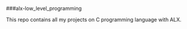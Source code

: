 ###alx-low_level_programming

This repo contains all my projects on C programming language with ALX.
